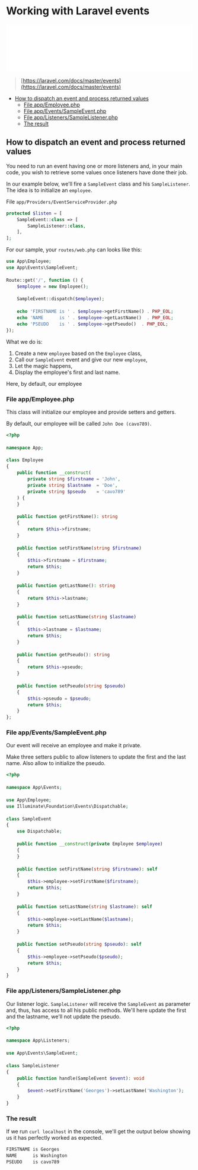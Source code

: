 <!-- This file has been generated by the concat.sh script. -->
<!-- Don't modify this file manually (you'll loose your changes) -->
<!-- but run the tool once more -->
<!-- Last refresh date: Saturday, February 18, 2023, 20:14:28 -->

# Working with Laravel events

![Banner](./banner.svg)

> [https://laravel.com/docs/master/events](https://laravel.com/docs/master/events)

<!-- table-of-contents - start -->
- [How to dispatch an event and process returned values](#how-to-dispatch-an-event-and-process-returned-values)
  - [File app/Employee.php](#file-appemployeephp)
  - [File app/Events/SampleEvent.php](#file-appeventssampleeventphp)
  - [File app/Listeners/SampleListener.php](#file-applistenerssamplelistenerphp)
  - [The result](#the-result)

## How to dispatch an event and process returned values

You need to run an event having one or more listeners and, in your main code, you wish to retrieve some values once listeners have done their job.

In our example below, we'll fire a `SampleEvent` class and his `SampleListener`. The idea is to initialize an `employee`.

File `app/Providers/EventServiceProvider.php`

```php
protected $listen = [
    SampleEvent::class => [
        SampleListener::class,
    ],
];
```

For our sample, your `routes/web.php` can looks like this:

```php
use App\Employee;
use App\Events\SampleEvent;

Route::get('/', function () {
    $employee = new Employee();

    SampleEvent::dispatch($employee);

    echo 'FIRSTNAME is ' . $employee->getFirstName() . PHP_EOL;
    echo 'NAME      is ' . $employee->getLastName()  . PHP_EOL;
    echo 'PSEUDO    is ' . $employee->getPseudo()  . PHP_EOL;
});
```

What we do is:

1. Create a new `employee` based on the `Employee` class,
2. Call our `SampleEvent` event and give our new `employee`,
3. Let the magic happens,
4. Display the employee's first and last name.

Here, by default, our employee


### File app/Employee.php

This class will initialize our employee and provide setters and getters.

By default, our employee will be called `John Doe (cavo789)`.

```php
<?php

namespace App;

class Employee
{
    public function __construct(
        private string $firstname = 'John',
        private string $lastname  = 'Doe',
        private string $pseudo    = 'cavo789'
    ) {
    }

    public function getFirstName(): string
    {
        return $this->firstname;
    }

    public function setFirstName(string $firstname)
    {
        $this->firstname = $firstname;
        return $this;
    }

    public function getLastName(): string
    {
        return $this->lastname;
    }

    public function setLastName(string $lastname)
    {
        $this->lastname = $lastname;
        return $this;
    }

    public function getPseudo(): string
    {
        return $this->pseudo;
    }

    public function setPseudo(string $pseudo)
    {
        $this->pseudo = $pseudo;
        return $this;
    }
};
```

### File app/Events/SampleEvent.php

Our event will receive an employee and make it private.

Make three setters public to allow listeners to update the first and the last name. Also allow to initialize the pseudo.

```php
<?php

namespace App\Events;

use App\Employee;
use Illuminate\Foundation\Events\Dispatchable;

class SampleEvent
{
    use Dispatchable;

    public function __construct(private Employee $employee)
    {
    }

    public function setFirstName(string $firstname): self
    {
        $this->employee->setFirstName($firstname);
        return $this;
    }

    public function setLastName(string $lastname): self
    {
        $this->employee->setLastName($lastname);
        return $this;
    }

    public function setPseudo(string $pseudo): self
    {
        $this->employee->setPseudo($pseudo);
        return $this;
    }
}
```

### File app/Listeners/SampleListener.php

Our listener logic. `SampleListener` will receive the `SampleEvent` as parameter and, thus, has access to all his public methods. We'll here update the first and the lastname, we'll not update the pseudo.

```php
<?php

namespace App\Listeners;

use App\Events\SampleEvent;

class SampleListener
{
    public function handle(SampleEvent $event): void
    {
        $event->setFirstName('Georges')->setLastName('Washington');
    }
}
```

### The result

If we run `curl localhost` in the console, we'll get the output below showing us it has perfectly worked as expected.

```bash
FIRSTNAME is Georges
NAME      is Washington
PSEUDO    is cavo789
```

